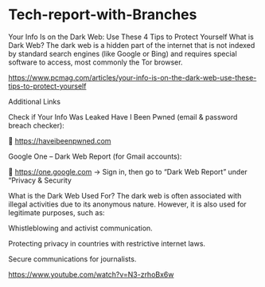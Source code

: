 # Tech-report-with-Branches
Your Info Is on the Dark Web: Use These 4 Tips to Protect Yourself
What is Dark Web?
The dark web is a hidden part of the internet that is not indexed by standard search engines (like Google or Bing) and requires special software to access, most commonly the Tor browser.

https://www.pcmag.com/articles/your-info-is-on-the-dark-web-use-these-tips-to-protect-yourself

Additional Links

Check if Your Info Was Leaked
Have I Been Pwned (email & password breach checker):

🔗 https://haveibeenpwned.com

Google One – Dark Web Report (for Gmail accounts):

🔗 https://one.google.com → Sign in, then go to “Dark Web Report” under “Privacy & Security

What is the Dark Web Used For?
The dark web is often associated with illegal activities due to its anonymous nature. However, it is also used for legitimate purposes, such as:

Whistleblowing and activist communication.

Protecting privacy in countries with restrictive internet laws.

Secure communications for journalists.

https://www.youtube.com/watch?v=N3-zrhoBx6w

